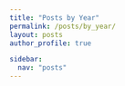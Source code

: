 ```yaml
---
title: "Posts by Year"
permalink: /posts/by_year/
layout: posts
author_profile: true

sidebar:
  nav: "posts"
---
```

